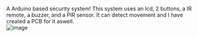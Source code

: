 A Arduino based security system! This system uses an lcd, 2 buttons, a IR remote, a buzzer, and a PIR sensor. It can detect movement and I have created a PCB for it aswell.  
![image](https://github.com/user-attachments/assets/07c0cc5b-9ec9-4f70-a828-b526fbb2c9cc)
